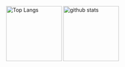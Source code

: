 <div style="width: 100%; max-width: 100%;">
  <img alt="Top Langs" height="150px" src="https://github-readme-stats.vercel.app/api/top-langs/?username=requohylla&layout=compact&count_private=true&show_icons=true&theme=tokyonight" />
  <img alt="github stats" height="150px" src="https://github-readme-stats.vercel.app/api?username=requohylla&count_private=true&show_icons=true&show_icons=true&theme=tokyonight" />
<!--  下記はよくよく見たら大した情報ではないのとファーストビューを損なう可能性があるので一旦コメントアウトしておく  -->
<!--   <img src="https://github-profile-summary-cards.vercel.app/api/cards/profile-details?username=rikoirushi&theme=2077" style="width: 100%;" />
  <a href="https://github-profile-trophy.vercel.app/?username=rikoirushi&theme=tokyonight">
    <img src="https://github-profile-trophy.vercel.app/?username=rikoirushi&theme=onedark" style="width: 100%;" />
  </a> -->
</div>
